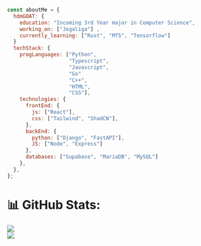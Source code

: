 ```javascript
const aboutMe = {
  hdmGOAT: {
    education: "Incoming 3rd Year major in Computer Science",
    working_on: ["Jogaliga"] ,
    currently_learning: ["Rust", "MT5", "Tensorflow"]
  }
  techStack: {
    progLanguages: ["Python",
                    "Typescript",
                    "Javascript",
                    "Go"
                    "C++",
                    "HTML",
                    "CSS"],
    technologies: {
      frontEnd: {
        js: ["React"],
        css: ["Tailwind", "ShadCN"],
      },
      backEnd: {
        python: ["Django", "FastAPI"],
        JS: ["Node", "Express"]
      },
      databases: ["Supabase", "MariaDB", "MySQL"]
    },
  },
};
```

# 📊 GitHub Stats:
![](https://github-readme-stats.vercel.app/api?username=HDMgoat&theme=dark&hide_border=false&include_all_commits=false&count_private=false)<br/>
![](https://github-readme-streak-stats.herokuapp.com/?user=HDMgoat&theme=dark&hide_border=false)<br/>

